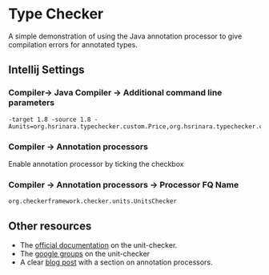 # Type Checker
A simple demonstration of using the Java annotation processor to give compilation errors for annotated types.  

## Intellij Settings

### Compiler-> Java Compiler -> Additional command line parameters 
```
-target 1.8 -source 1.8 -Aunits=org.hsrinara.typechecker.custom.Price,org.hsrinara.typechecker.custom.Quantity
```

### Compiler -> Annotation processors
Enable annotation processor by ticking the checkbox

### Compiler -> Annotation processors -> Processor FQ Name
```
org.checkerframework.checker.units.UnitsChecker
```


## Other resources

* The [official documentation](http://types.cs.washington.edu/checker-framework/current/checker-framework-manual.html#units-checker) on the unit-checker.
* The [google groups](https://groups.google.com/forum/#!forum/checker-framework-discuss) on the unit-checker
* A clear [blog post](http://blog.paralleluniverse.co/2014/05/01/modern-java) with a section on annotation processors. 